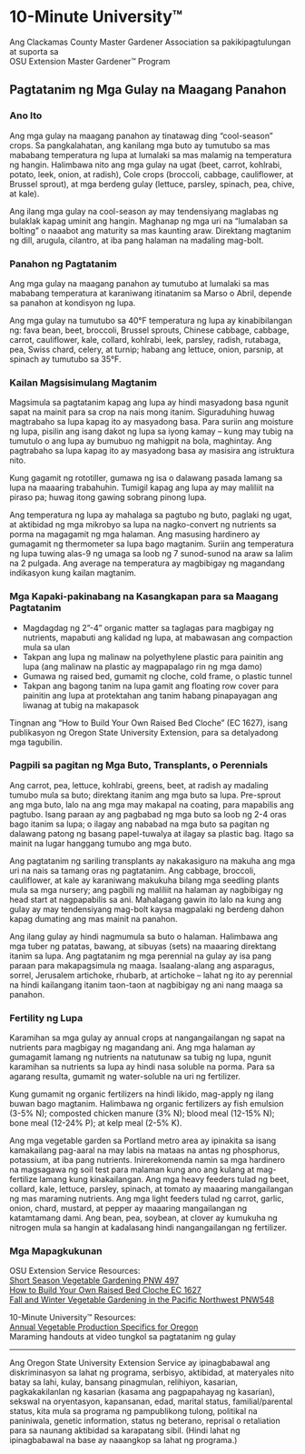 # 10-Minute University™  
Ang Clackamas County Master Gardener Association sa pakikipagtulungan at suporta sa  
OSU Extension Master Gardener™ Program  

## Pagtatanim ng Mga Gulay na Maagang Panahon  

### Ano Ito  
Ang mga gulay na maagang panahon ay tinatawag ding “cool-season” crops. Sa pangkalahatan, ang kanilang mga buto ay tumutubo sa mas mababang temperatura ng lupa at lumalaki sa mas malamig na temperatura ng hangin. Halimbawa nito ang mga gulay na ugat (beet, carrot, kohlrabi, potato, leek, onion, at radish), Cole crops (broccoli, cabbage, cauliflower, at Brussel sprout), at mga berdeng gulay (lettuce, parsley, spinach, pea, chive, at kale).  

Ang ilang mga gulay na cool-season ay may tendensiyang maglabas ng bulaklak kapag uminit ang hangin. Maghanap ng mga uri na “lumalaban sa bolting” o naaabot ang maturity sa mas kaunting araw. Direktang magtanim ng dill, arugula, cilantro, at iba pang halaman na madaling mag-bolt.  

### Panahon ng Pagtatanim  
Ang mga gulay na maagang panahon ay tumutubo at lumalaki sa mas mababang temperatura at karaniwang itinatanim sa Marso o Abril, depende sa panahon at kondisyon ng lupa.  

Ang mga gulay na tumutubo sa 40°F temperatura ng lupa ay kinabibilangan ng: fava bean, beet, broccoli, Brussel sprouts, Chinese cabbage, cabbage, carrot, cauliflower, kale, collard, kohlrabi, leek, parsley, radish, rutabaga, pea, Swiss chard, celery, at turnip; habang ang lettuce, onion, parsnip, at spinach ay tumutubo sa 35°F.  

### Kailan Magsisimulang Magtanim  
Magsimula sa pagtatanim kapag ang lupa ay hindi masyadong basa ngunit sapat na mainit para sa crop na nais mong itanim. Siguraduhing huwag magtrabaho sa lupa kapag ito ay masyadong basa. Para suriin ang moisture ng lupa, pisilin ang isang dakot ng lupa sa iyong kamay – kung may tubig na tumutulo o ang lupa ay bumubuo ng mahigpit na bola, maghintay. Ang pagtrabaho sa lupa kapag ito ay masyadong basa ay masisira ang istruktura nito.  

Kung gagamit ng rototiller, gumawa ng isa o dalawang pasada lamang sa lupa na maaaring trabahuhin. Tumigil kapag ang lupa ay may maliliit na piraso pa; huwag itong gawing sobrang pinong lupa.  

Ang temperatura ng lupa ay mahalaga sa pagtubo ng buto, paglaki ng ugat, at aktibidad ng mga mikrobyo sa lupa na nagko-convert ng nutrients sa porma na magagamit ng mga halaman. Ang masusing hardinero ay gumagamit ng thermometer sa lupa bago magtanim. Suriin ang temperatura ng lupa tuwing alas-9 ng umaga sa loob ng 7 sunod-sunod na araw sa lalim na 2 pulgada. Ang average na temperatura ay magbibigay ng magandang indikasyon kung kailan magtanim.  

### Mga Kapaki-pakinabang na Kasangkapan para sa Maagang Pagtatanim  
- Magdagdag ng 2”-4” organic matter sa taglagas para magbigay ng nutrients, mapabuti ang kalidad ng lupa, at mabawasan ang compaction mula sa ulan  
- Takpan ang lupa ng malinaw na polyethylene plastic para painitin ang lupa (ang malinaw na plastic ay magpapalago rin ng mga damo)  
- Gumawa ng raised bed, gumamit ng cloche, cold frame, o plastic tunnel  
- Takpan ang bagong tanim na lupa gamit ang floating row cover para painitin ang lupa at protektahan ang tanim habang pinapayagan ang liwanag at tubig na makapasok  

Tingnan ang “How to Build Your Own Raised Bed Cloche” (EC 1627), isang publikasyon ng Oregon State University Extension, para sa detalyadong mga tagubilin.  

### Pagpili sa pagitan ng Mga Buto, Transplants, o Perennials  
Ang carrot, pea, lettuce, kohlrabi, greens, beet, at radish ay madaling tumubo mula sa buto; direktang itanim ang mga buto sa lupa. Pre-sprout ang mga buto, lalo na ang mga may makapal na coating, para mapabilis ang pagtubo. Isang paraan ay ang pagbabad ng mga buto sa loob ng 2-4 oras bago itanim sa lupa; o ilagay ang nababad na mga buto sa pagitan ng dalawang patong ng basang papel-tuwalya at ilagay sa plastic bag. Itago sa mainit na lugar hanggang tumubo ang mga buto.  

Ang pagtatanim ng sariling transplants ay nakakasiguro na makuha ang mga uri na nais sa tamang oras ng pagtatanim. Ang cabbage, broccoli, cauliflower, at kale ay karaniwang makukuha bilang mga seedling plants mula sa mga nursery; ang pagbili ng maliliit na halaman ay nagbibigay ng head start at nagpapabilis sa ani. Mahalagang gawin ito lalo na kung ang gulay ay may tendensiyang mag-bolt kaysa magpalaki ng berdeng dahon kapag dumating ang mas mainit na panahon.  

Ang ilang gulay ay hindi nagmumula sa buto o halaman. Halimbawa ang mga tuber ng patatas, bawang, at sibuyas (sets) na maaaring direktang itanim sa lupa. Ang pagtatanim ng mga perennial na gulay ay isa pang paraan para makapagsimula ng maaga. Isaalang-alang ang asparagus, sorrel, Jerusalem artichoke, rhubarb, at artichoke – lahat ng ito ay perennial na hindi kailangang itanim taon-taon at nagbibigay ng ani nang maaga sa panahon.  

### Fertility ng Lupa  
Karamihan sa mga gulay ay annual crops at nangangailangan ng sapat na nutrients para magbigay ng magandang ani. Ang mga halaman ay gumagamit lamang ng nutrients na natutunaw sa tubig ng lupa, ngunit karamihan sa nutrients sa lupa ay hindi nasa soluble na porma. Para sa agarang resulta, gumamit ng water-soluble na uri ng fertilizer.  

Kung gumamit ng organic fertilizers na hindi likido, mag-apply ng ilang buwan bago magtanim. Halimbawa ng organic fertilizers ay fish emulsion (3-5% N); composted chicken manure (3% N); blood meal (12-15% N); bone meal (12-24% P); at kelp meal (2-5% K).  

Ang mga vegetable garden sa Portland metro area ay ipinakita sa isang kamakailang pag-aaral na may labis na mataas na antas ng phosphorus, potassium, at iba pang nutrients. Inirerekomenda namin sa mga hardinero na magsagawa ng soil test para malaman kung ano ang kulang at mag-fertilize lamang kung kinakailangan. Ang mga heavy feeders tulad ng beet, collard, kale, lettuce, parsley, spinach, at tomato ay maaaring mangailangan ng mas maraming nutrients. Ang mga light feeders tulad ng carrot, garlic, onion, chard, mustard, at pepper ay maaaring mangailangan ng katamtamang dami. Ang bean, pea, soybean, at clover ay kumukuha ng nitrogen mula sa hangin at kadalasang hindi nangangailangan ng fertilizer.  

### Mga Mapagkukunan  
OSU Extension Service Resources:  
[Short Season Vegetable Gardening PNW 497](http://catalog.extension.oregonstate.edu)  
[How to Build Your Own Raised Bed Cloche EC 1627](http://catalog.extension.oregonstate.edu)  
[Fall and Winter Vegetable Gardening in the Pacific Northwest PNW548](http://catalog.extension.oregonstate.edu)  

10-Minute University™ Resources:  
[Annual Vegetable Production Specifics for Oregon](http://www.cmastergardeners.org/10-minute-university)  
Maraming handouts at video tungkol sa pagtatanim ng gulay  

---

Ang Oregon State University Extension Service ay ipinagbabawal ang diskriminasyon sa lahat ng programa, serbisyo, aktibidad, at materyales nito batay sa lahi, kulay, bansang pinagmulan, relihiyon, kasarian, pagkakakilanlan ng kasarian (kasama ang pagpapahayag ng kasarian), sekswal na oryentasyon, kapansanan, edad, marital status, familial/parental status, kita mula sa programa ng pampublikong tulong, politikal na paniniwala, genetic information, status ng beterano, reprisal o retaliation para sa naunang aktibidad sa karapatang sibil. (Hindi lahat ng ipinagbabawal na base ay naaangkop sa lahat ng programa.)